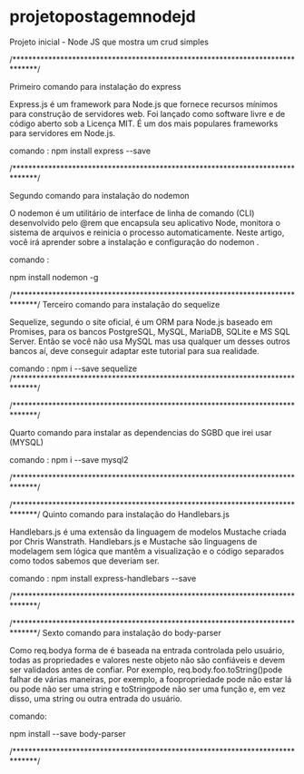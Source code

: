 # projetopostagemnodejd
Projeto inicial - Node JS que mostra um crud simples


/******************************************************************************/

Primeiro comando  para instalação do express

Express.js é um framework para Node.js que fornece recursos 
mínimos para construção de servidores web. 
Foi lançado como software livre e de código aberto sob a Licença MIT. 
É um dos mais populares frameworks para servidores em Node.js.

comando : 
npm install express  --save


/******************************************************************************/

Segundo comando  para instalação do nodemon

O nodemon é um utilitário de interface de linha de comando (CLI) desenvolvido pelo 
@rem que encapsula seu aplicativo Node, monitora o sistema de arquivos e reinicia o 
processo automaticamente. Neste artigo, você irá aprender sobre a instalação e configuração 
do nodemon .

comando :

npm install nodemon -g

/******************************************************************************/
Terceiro comando para instalação do sequelize

 Sequelize, segundo o site oficial, é um ORM para Node.js baseado em Promises, 
 para os bancos PostgreSQL, MySQL, MariaDB, SQLite e MS SQL Server. Então se você 
 não usa MySQL mas usa qualquer um desses outros bancos aí, deve conseguir adaptar 
 este tutorial para sua realidade.

comando :
 npm i --save sequelize
/******************************************************************************/

/******************************************************************************/

Quarto comando para instalar as dependencias do SGBD que irei usar (MYSQL)

comando :
npm i --save mysql2

/******************************************************************************/


/******************************************************************************/
 Quinto comando para instalação do Handlebars.js

 Handlebars.js é uma extensão da linguagem de modelos Mustache criada por Chris 
 Wanstrath. Handlebars.js e Mustache são linguagens de modelagem sem lógica que mantêm a 
 visualização e o código separados como todos sabemos que deveriam ser.

comando :
npm install express-handlebars  --save

/******************************************************************************/


/******************************************************************************/
Sexto comando para instalação do body-parser

Como req.bodya forma de é baseada na entrada controlada pelo usuário, 
todas as propriedades e valores neste objeto não são confiáveis ​​e devem 
ser validados antes de confiar. Por exemplo, req.body.foo.toString()pode 
falhar de várias maneiras, por exemplo, a foopropriedade pode não estar 
lá ou pode não ser uma string e toStringpode não ser uma função e, em vez 
disso, uma string ou outra entrada do usuário.

comando: 

npm install --save body-parser


/******************************************************************************/
